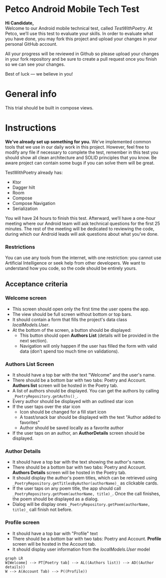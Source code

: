# Petco Android Mobile Tech Test

**Hi Candidate,**  
Welcome to our Android mobile technical test, called _TestWithPoetry_. At Petco, we’ll use this test
to evaluate your skills.
In order to evaluate what you have done, you may fork this project and upload your changes in your
personal GitHub account.

All your progress will be reviewed in Github so please upload your changes in your fork repository
and be sure to create a pull request
once you finish so we can see your changes.

Best of luck — we believe in you!

# General info

This trial should be built in compose views.

# Instructions

**We’ve already set up something for you.**  We’ve implemented common tools that we use in our daily
work in this project. However, feel free to modify any file if necessary to complete the test,
remember in this test you should show all clean architecture and SOLID principles that you know. Be
aware project can contain some bugs if you can solve them will be great.

TestWithPoetry already has:

- Ktor
- Dagger hilt
- Room
- Compose
- Compose Navigation
- Serialization

You will have 24 hours to finish this test. Afterward, we’ll have a one-hour meeting where our
Android team will ask technical questions for the first 25 minutes. The rest of the meeting will be
dedicated to reviewing the code, during which our Android leads will ask questions about what you’ve
done.

### Restrictions

You can use any tools from the internet, with one restriction: you cannot use Artificial
Intelligence or seek help from other developers. We want to understand how you code, so the code
should be entirely yours.

## Acceptance criteria

### Welcome screen

- This screen should open only the first time the user opens the app.
- The view should be full screen without bottom or top bars.
- It should contain a form that fills the project's data class  _localModels.User_.
- At the bottom of the screen, a button should be displayed:
    - This button should open **Authors List** (details will be provided in the next section).
    - Navigation will only happen if the user has filled the form with valid data (don't spend too
      much time on validations).

### Authors List Screen

- It should have a top bar with the text "Welcome" and the user's name.
- There should be a bottom bar with two tabs: Poetry and Account. **Authors list** screen will be
  hosted in the Poetry tab.
- A list of authors should be displayed. You can get the authors by calling
  `_PoetryRepository.getAuths()_`.
- Every author should be displayed with an outlined star icon
- If the user taps over the star icon
    - Icon should be changed for a fill start icon
    - A toast/snack bar should be displayed with the text "Author added to favorites"
    - Author should be saved locally as a favorite author
- If the user taps on an author, an  **AuthorDetails**  screen should be displayed.

### Author Details

- It should have a top bar with the text showing the author's name.
- There should be a bottom bar with two tabs: Poetry and Account. **Authors Details** screen will be
  hosted in the Poetry tab.
- It should display the author's poem titles, which can be retrieved using
  `_PoetryRepository.getTitlesByAuthor(authorName)_`  as clickable cards.
- If the user taps on any poem title, the app should call
  `_PoetryRepository.getPoem(authorName, title)_`. Once the call finishes, the poem should be
  displayed as a dialog.
- Dialog will be display ones `_PoetryRepository.getPoem(authorName, title)_` call finish not
  before.

### Profile screen

- It should have a top bar with "Profile"  text
- There should be a bottom bar with two tabs: Poetry and Account. **Profile** screen will be hosted
  in the Account tab.
- It should display user information from the _localModels.User_ model

```mermaid
graph LR
W[Welcome] --> PT[Poetry tab] --> AL((Authors list)) --> AD((Author details))
W --> A(Account Tab) --> P((Profile))
```